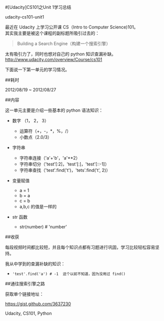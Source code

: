 #[Udacity]CS101之Unit 1学习总结

udacity-cs101-unit1

最近在 Udacity 上学习公开课 CS（Intro to Computer Science)101。      
其实我主要是被这个课程的副标题所吸引过去的：        
>Building a Search Engine（构建一个搜索引擎）

太有吸引力了，同时也想对自己的 python 知识查漏补缺。     
<http://www.udacity.com/overview/Course/cs101>

下面说一下第一单元的学习情况。

##耗时

2012/08/19 ~ 2012/08/27

##内容

这一单元主要是介绍一些基本的 python 语法知识：

* 数字 （1， 2， 3）
  * 运算符（+，-，\*，%，/）
  * 小数点（2.0/3）
* 字符串
  * 字符串连接（'a'+'b'，'a'\*\*2）
  * 字符串切分（'test'[:2]，'test'[:]，'test'[::-1]）
  * 字符串查找（'test'.find('t')，'tets'.find('t', 2)）
* 变量赋值
  * a = 1
  * b = a
  * c = b
  * a,b,c 的值是一样的

* str 函数
  * str(number) # 'number'

##收获

每段视频时间都比较短，并且每个知识点都有习题进行巩固，学习比较轻松容易坚持。

我从中学到的查漏补缺的知识：

* `'test'.find('a') # -1  这个以前不知道，因为没用过 find()`

##通往搜索引擎之路

获取单个链接地址：

<https://gist.github.com/3637230>



Udacity, CS101, Python
